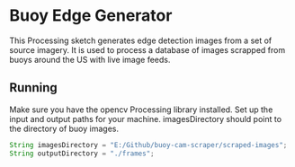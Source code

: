 # Buoy Edge Generator

This Processing sketch generates edge detection images from a set of source imagery. It is used to process a database of images scrapped from buoys around the US with live image feeds.

## Running

Make sure you have the opencv Processing library installed. Set up the input and output paths for your machine. imagesDirectory should point to the directory of buoy images.

```java
String imagesDirectory = "E:/Github/buoy-cam-scraper/scraped-images";
String outputDirectory = "./frames";
```